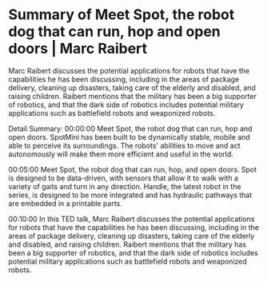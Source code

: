 # Summary of Meet Spot, the robot dog that can run, hop and open doors | Marc Raibert

Marc Raibert discusses the potential applications for robots that have the capabilities he has been discussing, including in the areas of package delivery, cleaning up disasters, taking care of the elderly and disabled, and raising children. Raibert mentions that the military has been a big supporter of robotics, and that the dark side of robotics includes potential military applications such as battlefield robots and weaponized robots.

Detail Summary: 
00:00:00
Meet Spot, the robot dog that can run, hop and open doors. SpotMini has been built to be dynamically stable, mobile and able to perceive its surroundings. The robots' abilities to move and act autonomously will make them more efficient and useful in the world.

00:05:00
Meet Spot, the robot dog that can run, hop, and open doors. Spot is designed to be data-driven, with sensors that allow it to walk with a variety of gaits and turn in any direction. Handle, the latest robot in the series, is designed to be more integrated and has hydraulic pathways that are embedded in a printable parts.

00:10:00
In this TED talk, Marc Raibert discusses the potential applications for robots that have the capabilities he has been discussing, including in the areas of package delivery, cleaning up disasters, taking care of the elderly and disabled, and raising children. Raibert mentions that the military has been a big supporter of robotics, and that the dark side of robotics includes potential military applications such as battlefield robots and weaponized robots.

